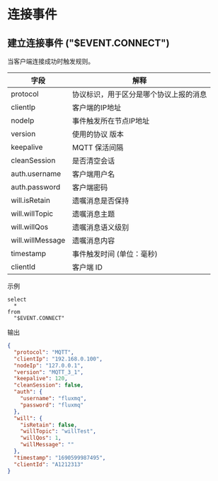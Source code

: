 # 连接事件

## 建立连接事件 ("$EVENT.CONNECT")

当客户端连接成功时触发规则。

| **字段**           | **解释**           |
|------------------|------------------|
| protocol         | 协议标识，用于区分是哪个协议上报的消息 |
| clientIp         | 客户端的IP地址    |
| nodeIp           | 事件触发所在节点IP地址 |
| version          | 使用的协议 版本         |
| keepalive        | MQTT 保活间隔        |
| cleanSession     | 是否清空会话           |
| auth.username    | 客户端用户名           |
| auth.password    | 客户端密码            |
| will.isRetain    | 遗嘱消息是否保持         |
| will.willTopic   | 遗嘱消息主题           |
| will.willQos     | 遗嘱消息语义级别         |
| will.willMessage | 遗嘱消息内容           |
| timestamp        | 事件触发时间 (单位：毫秒)   |
| clientId         | 客户端 ID           |

示例

```plsql
select
  *
from
  "$EVENT.CONNECT"
```

输出

```json
{
  "protocol": "MQTT",
  "clientIp": "192.168.0.100",
  "nodeIp": "127.0.0.1",
  "version": "MQTT_3_1",
  "keepalive": 120,
  "cleanSession": false,
  "auth": {
    "username": "fluxmq",
    "password": "fluxmq"
  },
  "will": {
    "isRetain": false,
    "willTopic": "willTest",
    "willQos": 1,
    "willMessage": ""
  },
  "timestamp": "1690599987495",
  "clientId": "A1212313"
}
```